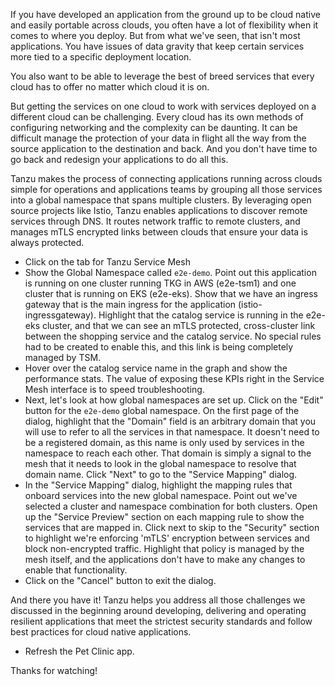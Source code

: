 If you have developed an application from the ground up to be cloud native and easily portable across clouds, you often have a lot of flexibility when it comes to where you deploy.  But from what we've seen, that isn't most applications.  You have issues of data gravity that keep certain services more tied to a specific deployment location.

You also want to be able to leverage the best of breed services that every cloud has to offer no matter which cloud it is on.

But getting the services on one cloud to work with services deployed on a different cloud can be challenging.  Every cloud has its own methods of configuring networking and the complexity can be daunting.  It can be difficult manage the protection of your data in flight all the way from the source application to the destination and back.  And you don't have time to go back and redesign your applications to do all this.

Tanzu makes the process of connecting applications running across clouds simple for operations and applications teams by grouping all those services into a global namespace that spans multiple clusters.  By leveraging open source projects like Istio, Tanzu enables applications to discover remote services through DNS.  It routes network traffic to remote clusters, and manages mTLS encrypted links between clouds that ensure your data is always protected.

* Click on the tab for Tanzu Service Mesh
* Show the Global Namespace called `e2e-demo`.  Point out this application is running on one cluster running TKG in AWS (e2e-tsm1) and one cluster that is running on EKS (e2e-eks).  Show that we have an ingress gateway that is the main ingress for the application (istio-ingressgateway).  Highlight that the catalog service is running in the e2e-eks cluster, and that we can see an mTLS protected, cross-cluster link between the shopping service and the catalog service.  No special rules had to be created to enable this, and this link is being completely managed by TSM.
* Hover over the catalog service name in the graph and show the performance stats.  The value of exposing these KPIs right in the Service Mesh interface is to speed troubleshooting.
* Next, let's look at how global namespaces are set up.  Click on the "Edit" button for the `e2e-demo` global namespace.  On the first page of the dialog, highlight that the "Domain" field is an arbitrary domain that you will use to refer to all the services in that namespace.  It doesn't need to be a registered domain, as this name is only used by services in the namespace to reach each other.  That domain is simply a signal to the mesh that it needs to look in the global namespace to resolve that domain name.  Click "Next" to go to the "Service Mapping" dialog.
* In the "Service Mapping" dialog, highlight the mapping rules that onboard services into the new global namespace.  Point out we've selected a cluster and namespace combination for both clusters.  Open up the "Service Preview" section on each mapping rule to show the services that are mapped in.  Click next to skip to the "Security" section to highlight we're enforcing 'mTLS' encryption between services and block non-encrypted traffic.  Highlight that policy is managed by the mesh itself, and the applications don't have to make any changes to enable that functionality.
* Click on the "Cancel" button to exit the dialog.

And there you have it!  Tanzu helps you address all those challenges we discussed in the beginning around developing, delivering and operating resilient applications that meet the strictest security standards and follow best practices for cloud native applications.

* Refresh the Pet Clinic app.

Thanks for watching!